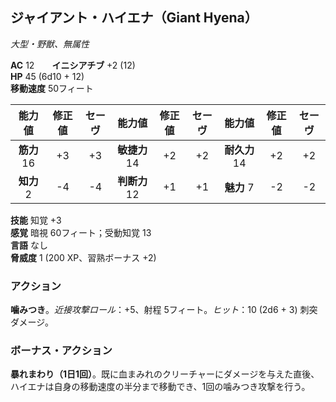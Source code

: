 ## ジャイアント・ハイエナ（Giant Hyena）
*大型・野獣、無属性*

**AC** 12　　**イニシアチブ** +2 (12)  
**HP** 45 (6d10 + 12)  
**移動速度** 50フィート

| 能力値 | 修正値 | セーヴ | 能力値 | 修正値 | セーヴ | 能力値 | 修正値 | セーヴ |
|:---:|:---:|:---:|:---:|:---:|:---:|:---:|:---:|:---:|
| **筋力** 16 | +3 | +3 | **敏捷力** 14 | +2 | +2 | **耐久力** 14 | +2 | +2 |
| **知力** 2 | -4 | -4 | **判断力** 12 | +1 | +1 | **魅力** 7 | -2 | -2 |

**技能** 知覚 +3  
**感覚** 暗視 60フィート；受動知覚 13  
**言語** なし  
**脅威度** 1 (200 XP、習熟ボーナス +2)

### アクション
**噛みつき**。*近接攻撃ロール*：+5、射程 5フィート。*ヒット*：10 (2d6 + 3) 刺突ダメージ。

### ボーナス・アクション
**暴れまわり（1日1回）**。既に血まみれのクリーチャーにダメージを与えた直後、ハイエナは自身の移動速度の半分まで移動でき、1回の噛みつき攻撃を行う。